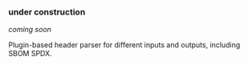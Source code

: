 <h3>under construction</h3>

_coming soon_

Plugin-based header parser for different inputs and outputs, including SBOM SPDX.

